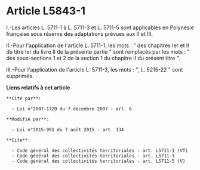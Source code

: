 # Article L5843-1

I.-Les articles L. 5711-1 à L. 5711-3 et L. 5711-5 sont applicables en Polynésie française sous réserve des adaptations
prévues aux II et III. 

II.-Pour l'application de l'article L. 5711-1, les mots : " des chapitres Ier et II du titre Ier du livre II de la présente
partie " sont remplacés par les mots : " des sous-sections 1 et 2 de la section 1 du chapitre II du présent titre ". 

III.-Pour l'application de l'article L. 5711-3, les mots : ", L. 5215-22 " sont supprimés.

**Liens relatifs à cet article**

	**Cité par**:

	  - Loi n°2007-1720 du 7 décembre 2007 - art. 6

	**Modifié par**:

	  - Loi n°2015-991 du 7 août 2015 - art. 134

	**Cite**:

	  - Code général des collectivités territoriales - art. L5711-1 (VT)
	  - Code général des collectivités territoriales - art. L5711-3
	  - Code général des collectivités territoriales - art. L5711-5 (V)
